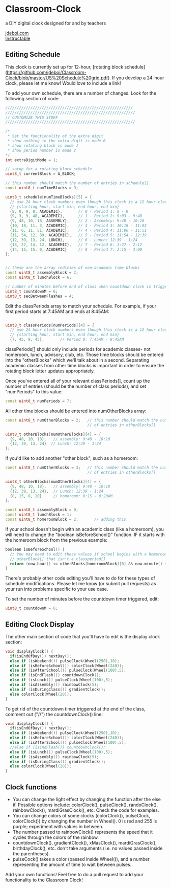 # Classroom-Clock
a DIY digital clock designed for and by teachers


[jdeboi.com](http://jdeboi.com/)  
[Instructable](http://www.instructables.com/editInstructable/edit/E8J84XOION6POZY/)


## Editing Schedule

This clock is currently set up for 12-hour, [rotating block schedule] (https://github.com/jdeboi/Classroom-Clock/blob/master/US%20Schedule%20grid.pdf). If you develop a 24-hour clock, please let me know! Would love to include a link!

To add your own schedule, there are a number of changes. Look for the following section of code:

```c++
////////////////////////////////////////////////////////
/////////////////////////////////////////////////////////
// CUSTOMIZE THIS STUFF
/////////////////////////////////////////////////////////

/*
 * Set the functionality of the extra digit
 * show nothing in the extra digit is mode 0
 * show rotating block is mode 1
 * show period number is mode 2
*/
int extraDigitMode = 1;

// setup for a rotating block schedule
uint8_t currentBlock = A_BLOCK;

// this number should match the number of entries in schedule[]
const uint8_t numTimeBlocks = 9;

uint8_t schedule[numTimeBlocks][5] = {
  // use 24 hour clock numbers even though this clock is a 12 hour clock
  // {starting hour, start min, end hour, end min}
  {8, 0, 9, 0, ACADEMIC},       // 0 - Period 1: 8 - 9
  {9, 3, 9, 48, ACADEMIC},      // 1 - Period 2: 9:03 - 9:48
  {9, 48, 10, 18, ASSEMBLY},    // 2 - Assembly: 9:48 - 10:18
  {10, 18, 11, 3, ACADEMIC},    // 3 - Period 3: 10:18 - 11:03
  {11, 6, 11, 51, ACADEMIC},    // 4 - Period 4: 11:06 - 11:51
  {11, 54, 12, 39, ACADEMIC},   // 5 - Period 5: 11:54 - 12:39
  {12, 39, 13, 24, LUNCH},      // 6 - Lunch: 12:39 - 1:24
  {13, 27, 14, 12, ACADEMIC},   // 7 - Period 6: 1:27 - 2:12
  {14, 15, 15, 0, ACADEMIC}     // 8 - Period 7: 2:15 - 3:00
};


// these are the array indicies of non-academic time blocks
const uint8_t assemblyBlock = 2;
const uint8_t lunchBlock = 6;

// number of minutes before end of class when countdown clock is triggered
uint8_t countdownM = 6;
uint8_t secBetweenFlashes = 4;
```

Edit the classPeriods array to match your schedule. For example, if your first period starts at 7:45AM and ends at 8:45AM:

```c++

uint8_t classPeriods[numPeriods][4] = {
  // use 24 hour clock numbers even though this clock is a 12 hour clock
  // {starting hour, start min, end hour, end min}
  {7, 45, 8, 45},       // Period 0: 7:45AM - 8:45AM

```

classPeriods[] should only include periods for academic classes- not homeroom, lunch, advisory, club, etc. Those time blocks should be entered into the "otherBlocks" which we'll talk about in a second. Separating academic classes from other time blocks is important in order to ensure the rotating block letter updates appropriately.

Once you've entered all of your relevant classPeriods[], count up the number of entries (should be the number of class periods), and set "numPeriods" to this value:

```c++
const uint8_t numPeriods = 7;
```

All other time blocks should be entered into numOtherBlocks array:

```c++
const uint8_t numOtherBlocks = 2;   // this number should match the number
                                    // of entries in otherBlocks[]

uint8_t otherBlocks[numOtherBlocks][4] = {
  {9, 48, 10, 18},   // assembly: 9:48 - 10:18
  {12, 39, 13, 24}  // Lunch: 12:39 - 1:24
};

```

If you'd like to add another "other block", such as a homeroom:

```c++
const uint8_t numOtherBlocks = 3;   // this number should match the number
                                    // of entries in otherBlocks[]

uint8_t otherBlocks[numOtherBlocks][4] = {
  {9, 48, 10, 18},   // assembly: 9:48 - 10:18
  {12, 39, 13, 24},  // Lunch: 12:39 - 1:24
  {8, 15, 8, 20}     // homeroom: 8:15 - 8:20AM
};

const uint8_t assemblyBlock = 0;
const uint8_t lunchBlock = 1; 
const uint8_t homeroomBlock = 2;       // adding this
```
If your school doesn't begin with an academic class (like a homeroom), you will need to change the "boolean isBeforeSchool()" function. IF it starts with the homeroom block from the previous example:

```c++
boolean isBeforeSchool() {
  // You may need to edit these values if school begins with a homeroom or
  // otherBlock[] that isn't a classperiod[]
  return (now.hour() <= otherBlocks[homeroomBlock][0] && now.minute() < otherBlocks[homeroomBlock][1]);
}
```
There's probably other code editing you'll have to do for these types of schedule modifications. Please let me know (or submit pull requests) as your run into problems specific to your use case.

To set the number of minutes before the countdown timer triggered, edit:

```c++
uint8_t countdownM = 6;
```

## Editing Clock Display
The other main section of code that you'll have to edit is the display clock section:

```c++
void displayClock() {
  if(isEndOfDay()) nextDay();
  else if (isWeekend()) pulseClock(Wheel(250),10);
  else if (isBeforeSchool()) colorClock(Wheel(240));
  else if (isAfterSchool()) pulseClock(Wheel(100),5);
  else if (isEndFlash()) countdownClock(); 
  else if (isLunch()) pulseClock(Wheel(100),5);
  else if (isAssembly()) rainbowClock(5);
  else if (isDuringClass()) gradientClock();
  else colorClock(Wheel(20));
}
```

To get rid of the countdown timer triggered at the end of the class, comment out ("//") the countdownClock() line:

```c++
void displayClock() {
  if(isEndOfDay()) nextDay();
  else if (isWeekend()) pulseClock(Wheel(250),10);
  else if (isBeforeSchool()) colorClock(Wheel(240));
  else if (isAfterSchool()) pulseClock(Wheel(100),5);
  //else if (isEndFlash()) countdownClock(); 
  else if (isLunch()) pulseClock(Wheel(100),5);
  else if (isAssembly()) rainbowClock(5);
  else if (isDuringClass()) gradientClock();
  else colorClock(Wheel(20));
}
```

## Clock functions
- You can change the light effect by changing the function after the else if. Possible options include: colorClock(), pulseClock(), randoClock(), rainbowClock(), mardiGrasClock(), etc. Check the code for examples.
- You can change colors of some clocks (colorClock(), pulseClock, colorClock()) by changing the number in Wheel(). 0 is red and 255 is purple; experiment with values in between. 
- The number passed to rainbowClock() represents the speed that it cycles through the colors of the rainbow.
- countdownClock(), gradientClock(), xMasClock(), mardiGrasClock(), birthdayClock(), etc. don't take arguments (i.e. no values passed inside the parentheses).
- pulseCock() takes a color (passed inside Wheel()), and a number representing the amount of time to wait between pulses.

Add your own functions! Feel free to do a pull request to add your functionality to the Classroom Clock!

